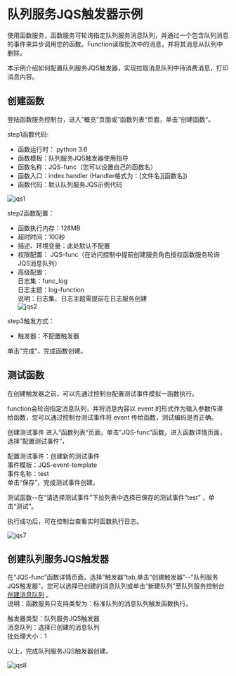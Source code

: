 # 队列服务JQS触发器示例

使用函数服务，函数服务可轮询指定队列服务消息队列，并通过一个包含队列消息的事件来异步调用您的函数。Function读取批次中的消息，并将其消息从队列中删除。

本示例介绍如何配置队列服务JQS触发器，实现拉取消息队列中待消费消息，打印消息内容。


## 创建函数

登陆函数服务控制台，进入“概览”页面或”函数列表“页面，单击”创建函数“。

step1函数代码:

- 函数运行时： python 3.6                
- 函数模板：队列服务JQS触发器使用指导                                  
- 函数名称：JQS-func（您可以设置自己的函数名）                                      
- 函数入口：index.handler  (Handler格式为：[文件名][函数名])                         
- 函数代码：默认队列服务JQS示例代码              

![jqs1](https://github.com/jdcloudcom/cn/blob/function0116/image/Elastic-Compute/functionservice/JQS1.PNG) 

step2函数配置：

- 函数执行内存：128MB                 
- 超时时间：100秒                                               
- 描述、环境变量：此处默认不配置     
- 权限配置： JQS-func（在访问控制中提前创建服务角色授权函数服务轮询JQS消息队列）               
- 高级配置：                   
         日志集：func_log                           
         日志主题：log-function                                    
         说明：日志集、日志主题需提前在日志服务创建                                              
![jqs2](https://github.com/jdcloudcom/cn/blob/function0116/image/Elastic-Compute/functionservice/JQS2.PNG) 

step3触发方式：

- 触发器：不配置触发器        

单击”完成“，完成函数创建。

## 测试函数

在创建触发器之前，可以先通过控制台配置测试事件模拟一函数执行。

function会轮询指定消息队列，并将消息内容以 event 的形式作为输入参数传递给函数，您可以通过控制台测试事件将 event 传给函数，测试编码是否正确。

创建测试事件
进入”函数列表“页面，单击”JQS-func“函数，进入函数详情页面，选择”配置测试事件”，

配置测试事件：创建新的测试事件                       
事件模板：JQS-event-template                      
事件名称：test                         
单击“保存”，完成测试事件创建。                                     

测试函数--在“请选择测试事件”下拉列表中选择已保存的测试事件“test” ，单击“测试”。

执行成功后，可在控制台查看实时函数执行日志。

![jqs7](https://github.com/jdcloudcom/cn/blob/function0116/image/Elastic-Compute/functionservice/JQS7.PNG) 

## 创建队列服务JQS触发器

在“JQS-func”函数详情页面，选择”触发器”tab,单击“创建触发器”--"队列服务JQS触发器"。您可以选择已创建的消息队列或单击“新建队列”至队列服务控制台[创建消息队列](https://docs.jdcloud.com/cn/queue-service/create-queue) 。             
说明：函数服务只支持类型为：标准队列的消息队列触发函数执行。  

触发器类型：队列服务JQS触发器                                 
消息队列：选择已创建的消息队列                                
批处理大小：1                                         

以上，完成队列服务JQS触发器创建。

![jqs8](https://github.com/jdcloudcom/cn/blob/function0116/image/Elastic-Compute/functionservice/JQS8.PNG) 






